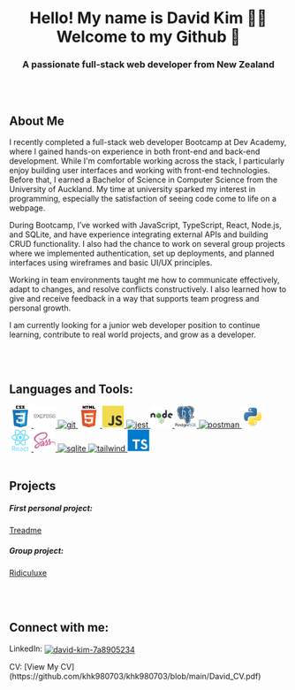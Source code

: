 <h1 align="center">Hello! My name is David Kim 👋🏼 Welcome to my Github 🤗</h1>
<h3 align="center">A passionate full-stack web developer from New Zealand</h3>
<br>
<br>

<h2>About Me</h2>
<p>I recently completed a full-stack web developer Bootcamp at Dev Academy, where I gained hands-on experience in both front-end and back-end development. While I'm comfortable working across the stack, I particularly enjoy building user interfaces and working with front-end technologies. Before that, I earned a Bachelor of Science in Computer Science from the University of Auckland. My time at university sparked my interest in programming, especially the satisfaction of seeing code come to life on a webpage.</p>

<p>During Bootcamp, I’ve worked with JavaScript, TypeScript, React, Node.js, and SQLite, and have experience integrating external APIs and building CRUD functionality. I also had the chance to work on several group projects where we implemented authentication, set up deployments, and planned interfaces using wireframes and basic UI/UX principles.</p>

<p>Working in team environments taught me how to communicate effectively, adapt to changes, and resolve conflicts constructively. I also learned how to give and receive feedback in a way that supports team progress and personal growth.</p>

<p>I am currently looking for a junior web developer position to continue learning, contribute to real world projects, and grow as a developer.</p>

<br>
<br>

<h2>Languages and Tools:</h2>
<a href="https://www.w3schools.com/css/" target="_blank" rel="noreferrer">
  <img src="https://raw.githubusercontent.com/devicons/devicon/master/icons/css3/css3-original-wordmark.svg" alt="css3" width="40" height="40"/>
</a>
<a href="https://expressjs.com" target="_blank" rel="noreferrer"> 
  <img src="https://raw.githubusercontent.com/devicons/devicon/master/icons/express/express-original-wordmark.svg" alt="express" width="40" height="40"/> 
</a>
<a href="https://git-scm.com/" target="_blank" rel="noreferrer"> 
  <img src="https://www.vectorlogo.zone/logos/git-scm/git-scm-icon.svg" alt="git" width="40" height="40"/> 
</a> 
<a href="https://www.w3.org/html/" target="_blank" rel="noreferrer">
  <img src="https://raw.githubusercontent.com/devicons/devicon/master/icons/html5/html5-original-wordmark.svg" alt="html5" width="40" height="40"/> 
</a>
<a href="https://developer.mozilla.org/en-US/docs/Web/JavaScript" target="_blank" rel="noreferrer">
  <img src="https://raw.githubusercontent.com/devicons/devicon/master/icons/javascript/javascript-original.svg" alt="javascript" width="40" height="40"/> 
</a>
<a href="https://jestjs.io" target="_blank" rel="noreferrer"> 
  <img src="https://www.vectorlogo.zone/logos/jestjsio/jestjsio-icon.svg" alt="jest" width="40" height="40"/> 
</a> 
<a href="https://nodejs.org" target="_blank" rel="noreferrer"> 
  <img src="https://raw.githubusercontent.com/devicons/devicon/master/icons/nodejs/nodejs-original-wordmark.svg" alt="nodejs" width="40" height="40"/> 
</a>
<a href="https://www.postgresql.org" target="_blank" rel="noreferrer"> 
  <img src="https://raw.githubusercontent.com/devicons/devicon/master/icons/postgresql/postgresql-original-wordmark.svg" alt="postgresql" width="40" height="40"/> 
</a>
<a href="https://postman.com" target="_blank" rel="noreferrer"> 
  <img src="https://www.vectorlogo.zone/logos/getpostman/getpostman-icon.svg" alt="postman" width="40" height="40"/>
</a>
<a href="https://www.python.org" target="_blank" rel="noreferrer"> 
  <img src="https://raw.githubusercontent.com/devicons/devicon/master/icons/python/python-original.svg" alt="python" width="40" height="40"/> 
</a>
<a href="https://reactjs.org/" target="_blank" rel="noreferrer">
  <img src="https://raw.githubusercontent.com/devicons/devicon/master/icons/react/react-original-wordmark.svg" alt="react" width="40" height="40"/> 
</a>
<a href="https://sass-lang.com" target="_blank" rel="noreferrer"> 
  <img src="https://raw.githubusercontent.com/devicons/devicon/master/icons/sass/sass-original.svg" alt="sass" width="40" height="40"/> 
</a>
<a href="https://www.sqlite.org/" target="_blank" rel="noreferrer"> 
  <img src="https://www.vectorlogo.zone/logos/sqlite/sqlite-icon.svg" alt="sqlite" width="40" height="40"/>
</a>
<a href="https://tailwindcss.com/" target="_blank" rel="noreferrer">
  <img src="https://www.vectorlogo.zone/logos/tailwindcss/tailwindcss-icon.svg" alt="tailwind" width="40" height="40"/> 
</a>
<a href="https://www.typescriptlang.org/" target="_blank" rel="noreferrer">
  <img src="https://raw.githubusercontent.com/devicons/devicon/master/icons/typescript/typescript-original.svg" alt="typescript" width="40" height="40"/>
</a>

<br>
<br>

<h2>Projects</h2>
<p>  
  <h5>First personal project: </h5> <a href="https://david-personal-project.onrender.com/">Treadme</a>
</p>
<p>  
  <h5>Group project: </h5> <a href="https://ridiculuxe.onrender.com/">Ridiculuxe</a>
</p>

<br>
<br>

<h2>Connect with me:</h2>
<p>
  LinkedIn: 
  <a href="https://linkedin.com/in/david-kim-7a8905234" target="blank">
    <img align="center" src="https://raw.githubusercontent.com/rahuldkjain/github-profile-readme-generator/master/src/images/icons/Social/linked-in-alt.svg" alt="david-kim-7a8905234" height="30" width="40" />
  </a>
</p>
<p>CV: [View My CV](https://github.com/khk980703/khk980703/blob/main/David_CV.pdf)</p>
